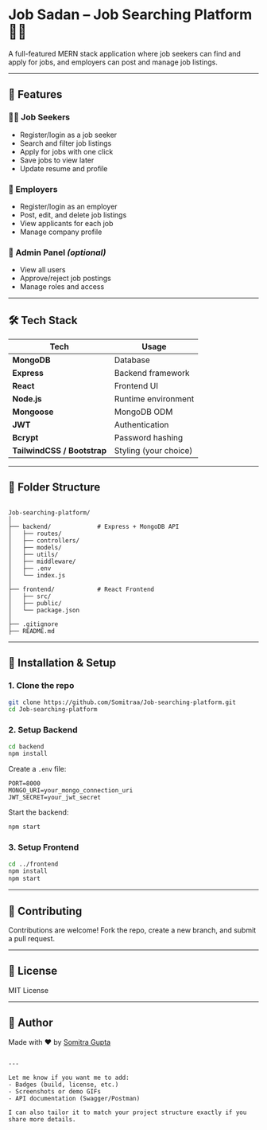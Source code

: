 
# Job Sadan – Job Searching Platform 👨‍💻

A full-featured MERN stack application where job seekers can find and apply for jobs, and employers can post and manage job listings.

---



## 📌 Features

### 🧑‍💼 Job Seekers
- Register/login as a job seeker
- Search and filter job listings
- Apply for jobs with one click
- Save jobs to view later
- Update resume and profile

### 🏢 Employers
- Register/login as an employer
- Post, edit, and delete job listings
- View applicants for each job
- Manage company profile

### 🔐 Admin Panel *(optional)*
- View all users
- Approve/reject job postings
- Manage roles and access

---

## 🛠️ Tech Stack

| Tech        | Usage                          |
|-------------|---------------------------------|
| **MongoDB** | Database                       |
| **Express** | Backend framework              |
| **React**   | Frontend UI                    |
| **Node.js** | Runtime environment            |
| **Mongoose**| MongoDB ODM                    |
| **JWT**     | Authentication                 |
| **Bcrypt**  | Password hashing               |
| **TailwindCSS / Bootstrap** | Styling (your choice)  |

---

## 📁 Folder Structure

```

Job-searching-platform/
│
├── backend/             # Express + MongoDB API
│   ├── routes/
│   ├── controllers/
│   ├── models/
│   ├── utils/
│   ├── middleware/
│   ├── .env
│   └── index.js
│
├── frontend/            # React Frontend
│   ├── src/
│   ├── public/
│   └── package.json
│
├── .gitignore
├── README.md

````

---

## 🔧 Installation & Setup

### 1. Clone the repo

```bash
git clone https://github.com/Somitraa/Job-searching-platform.git
cd Job-searching-platform
````

### 2. Setup Backend

```bash
cd backend
npm install
```

Create a `.env` file:

```env
PORT=8000
MONGO_URI=your_mongo_connection_uri
JWT_SECRET=your_jwt_secret
```

Start the backend:

```bash
npm start
```

### 3. Setup Frontend

```bash
cd ../frontend
npm install
npm start
```

---



## 🙌 Contributing

Contributions are welcome!
Fork the repo, create a new branch, and submit a pull request.

---

## 📄 License

MIT License

---

## 👤 Author

Made with ❤️ by [Somitra Gupta](https://github.com/Somitraa)

```

---

Let me know if you want me to add:
- Badges (build, license, etc.)
- Screenshots or demo GIFs
- API documentation (Swagger/Postman)

I can also tailor it to match your project structure exactly if you share more details.
```
